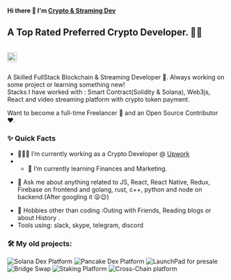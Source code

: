 #### Hi there 👋 I'm [Crypto & Straming Dev](https://github.com/straming-dev)
##  A Top Rated Preferred Crypto Developer. 👨‍💻

<br/>


<a href="mailto:streaming0214@gmail.com">
  <img align="left" alt="Streaming-dev's Email" width="22px" src="https://cdn.jsdelivr.net/npm/simple-icons@v3/icons/gmail.svg" />
</a>


<br />

<br/>

<p>
A Skilled FullStack Blockchain & Streaming Developer 🚀. Always working on some project or learning something new!
<br/>
Stacks I have worked with : Smart Contract(Solidity & Solana), Web3js, React and video streaming platform with crypto token payment.

Want to become a full-time Freelancer 💸 and an Open Source Contributor ❤️.
</p>


  
### ✨ Quick Facts

- 👨🏽‍💻 I’m currently  working as a Crypto Developer @ [Upwork](https://www.upwork.com/)
- - 🌱 I’m currently learning Finances and Marketing.
<!--- 🤔 I’m looking for help for my future BlockChain projects.-->
- 💬 Ask me about anything related to JS, React, React Native, Redux, Firebase on frontend and golang, rust, c++, python and node on backend.(After googling it 😜😌)
<!--- ⚡️ Fun-Fact: I sleep at 6am 🙃. -->
- 🎿 Hobbies other than coding :Outing with Friends, Reading blogs or about History .
- Tools using: slack, skype, telegram, discord

### 🛠️ My old projects:

![Solana Dex Platform](https://www.dexlab.space)
![Pancake Dex Platform](https://robustswap.com)
![LaunchPad for presale](https://dxsale.app)
![Bridge Swap](https://simpleswap.io/)
![Staking Platform](https://app.revault.network/stake)
![Cross-Chain platform](https://app.paybolt.io)
